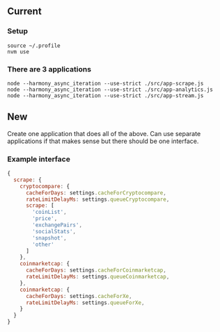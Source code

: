 ## Current

### Setup
```
source ~/.profile
nvm use
```

### There are 3 applications
```
node --harmony_async_iteration --use-strict ./src/app-scrape.js
node --harmony_async_iteration --use-strict ./src/app-analytics.js
node --harmony_async_iteration --use-strict ./src/app-stream.js
```

## New

Create one application that does all of the above. Can use separate applications if that makes sense but there should be one interface.

### Example interface
```javascript
{
  scrape: {
    cryptocompare: {
      cacheForDays: settings.cacheForCryptocompare,
      rateLimitDelayMs: settings.queueCryptocompare,
      scrape: [
        'coinList',
        'price',
        'exchangePairs',
        'socialStats',
        'snapshot',
        'other'
      ]
    },
    coinmarketcap: {
      cacheForDays: settings.cacheForCoinmarketcap,
      rateLimitDelayMs: settings.queueCoinmarketcap,
    },
    coinmarketcap: {
      cacheForDays: settings.cacheForXe,
      rateLimitDelayMs: settings.queueForXe,
    }
  }
}
```
